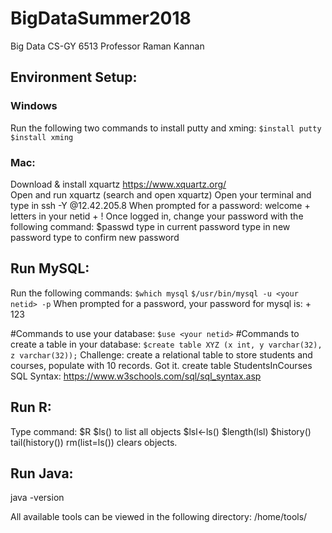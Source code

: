 # BigDataSummer2018
Big Data CS-GY 6513 Professor Raman Kannan

## Environment Setup:
### Windows
Run the following two commands to install putty and xming:
`$install putty`
`$install xming`

### Mac:
Download & install xquartz 
https://www.xquartz.org/  
Open and run xquartz (search and open xquartz)
Open your terminal and type in 
ssh -Y <your netid>@12.42.205.8
When prompted for a password:
welcome + letters in your netid + !
Once logged in, change your password with the following command:
$passwd
type in current password 
type in new password
type to confirm new password

## Run MySQL:
Run the following commands: 
`$which mysql`
`$/usr/bin/mysql -u <your netid> -p`
When prompted for a password, your password for mysql is:
<your netid> + 123

#Commands to use your database:
`$use <your netid>`
#Commands to create a table in your database: 
`$create table XYZ (x int, y varchar(32), z varchar(32));`
Challenge: create a relational table to store students and courses, populate with 10 records. Got it. 
create table StudentsInCourses 
SQL Syntax: 
https://www.w3schools.com/sql/sql_syntax.asp

## Run R: 
Type command:
$R
$ls() to list all objects
$lsl<-ls()
$length(lsl)
$history()
tail(history())
rm(list=ls()) clears objects. 

## Run Java: 
java -version


All available tools can be viewed in the following directory: 
/home/tools/
